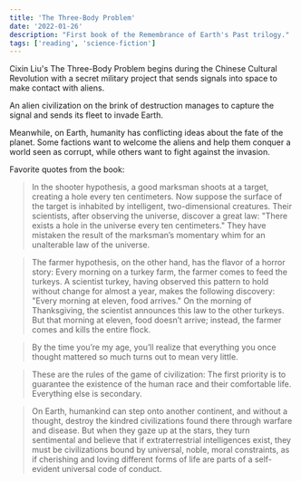 ```yaml
---
title: 'The Three-Body Problem'
date: '2022-01-26'
description: "First book of the Remembrance of Earth's Past trilogy."
tags: ['reading', 'science-fiction']
---
```


Cixin Liu's The Three-Body Problem begins during the Chinese Cultural Revolution with a secret military project that sends signals into space to make contact with aliens.

An alien civilization on the brink of destruction manages to capture the signal and sends its fleet to invade Earth.

Meanwhile, on Earth, humanity has conflicting ideas about the fate of the planet.
Some factions want to welcome the aliens and help them conquer a world seen as corrupt, while others want to fight against the invasion.

Favorite quotes from the book:

> In the shooter hypothesis, a good marksman shoots at a target, creating a hole every ten centimeters. Now suppose the surface of the target is inhabited by intelligent, two-dimensional creatures. Their scientists, after observing the universe, discover a great law: "There exists a hole in the universe every ten centimeters." They have mistaken the result of the marksman’s momentary whim for an unalterable law of the universe.

> The farmer hypothesis, on the other hand, has the flavor of a horror story: Every morning on a turkey farm, the farmer comes to feed the turkeys. A scientist turkey, having observed this pattern to hold without change for almost a year, makes the following discovery: "Every morning at eleven, food arrives." On the morning of Thanksgiving, the scientist announces this law to the other turkeys. But that morning at eleven, food doesn’t arrive; instead, the farmer comes and kills the entire flock.

> By the time you’re my age, you’ll realize that everything you once thought mattered so much turns out to mean very little.

> These are the rules of the game of civilization: The first priority is to guarantee the existence of the human race and their comfortable life. Everything else is secondary.

> On Earth, humankind can step onto another continent, and without a thought, destroy the kindred civilizations found there through warfare and disease. But when they gaze up at the stars, they turn sentimental and believe that if extraterrestrial intelligences exist, they must be civilizations bound by universal, noble, moral constraints, as if cherishing and loving different forms of life are parts of a self-evident universal code of conduct.
